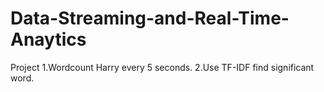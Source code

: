 # Data-Streaming-and-Real-Time-Anaytics

Project
1.Wordcount Harry every 5 seconds.
2.Use TF-IDF find significant word.
